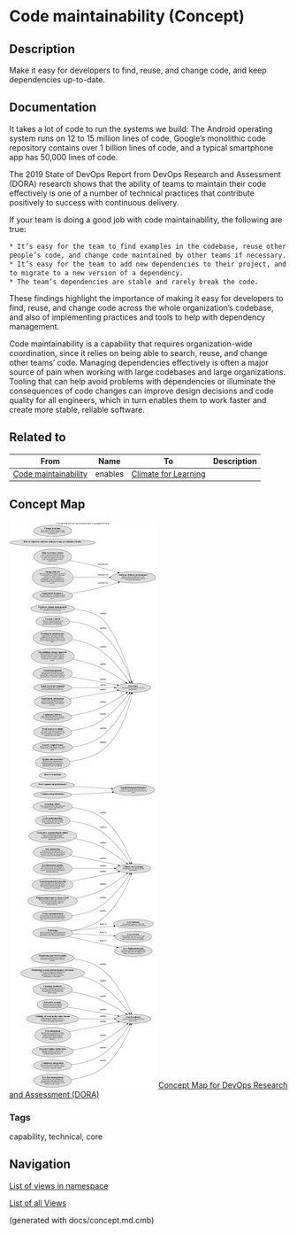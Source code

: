 # Code maintainability (Concept)
## Description
Make it easy for developers to find, reuse, and change code, and keep dependencies up-to-date.

## Documentation
It takes a lot of code to run the systems we build: The Android operating system runs on 12 to 15 million lines of code, Google’s monolithic code repository contains over 1 billion lines of code, and a typical smartphone app has 50,000 lines of code.

The 2019 State of DevOps Report from DevOps Research and Assessment (DORA) research shows that the ability of teams to maintain their code effectively is one of a number of technical practices that contribute positively to success with continuous delivery.

If your team is doing a good job with code maintainability, the following are true:

    * It’s easy for the team to find examples in the codebase, reuse other people’s code, and change code maintained by other teams if necessary.
    * It’s easy for the team to add new dependencies to their project, and to migrate to a new version of a dependency.
    * The team’s dependencies are stable and rarely break the code.

These findings highlight the importance of making it easy for developers to find, reuse, and change code across the whole organization’s codebase, and also of implementing practices and tools to help with dependency management.

Code maintainability is a capability that requires organization-wide coordination, since it relies on being able to search, reuse, and change other teams’ code. Managing dependencies effectively is often a major source of pain when working with large codebases and large organizations. Tooling that can help avoid problems with dependencies or illuminate the consequences of code changes can improve design decisions and code quality for all engineers, which in turn enables them to work faster and create more stable, reliable software.


## Related to
| From | Name | To | Description |
|---|---|---|---|
| [Code maintainability](../../software-development/dora/code-maintainability.md) | enables | [Climate for Learning](../../software-development/dora/climate-for-learning.md) |  |

## Concept Map
![Concept Map for DevOps Research and Assessment (DORA)](../../software-development/dora/concept-view.png)
[Concept Map for DevOps Research and Assessment (DORA)](../../software-development/dora/concept-view.md)

### Tags
capability, technical, core


## Navigation
[List of views in namespace](./views-in-namespace.md)

[List of all Views](../../views.md)

(generated with docs/concept.md.cmb)
